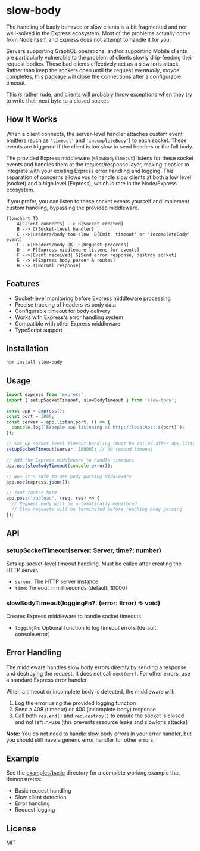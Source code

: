 # slow-body

The handling of badly behaved or slow clients is a bit fragmented and not well-solved in the Express ecosystem. Most of the problems actually come from Node itself, and Express does not attempt to handle it for you.

Servers supporting GraphQL operations, and/or supporting Mobile clients, are particularly vulnerable to the problem of clients slowly drip-feeding their request bodies.
These bad clients effectively act as a slow loris attack. Rather than keep the sockets open until the request _eventually_, _maybe_ completes, this package will close the connections after a configurable timeout.

This *is* rather rude, and clients will probably throw exceptions when they try to write their next byte to a closed socket.

## How It Works

When a client connects, the server-level handler attaches custom event emitters (such as `'timeout'` and `'incompleteBody'`) to each socket. These events are triggered if the client is too slow to send headers or the full body.

The provided Express middleware (`slowBodyTimeout`) listens for these socket events and handles them at the request/response layer, making it easier to integrate with your existing Express error handling and logging. This separation of concerns allows you to handle slow clients at both a low level (socket) and a high level (Express), which is rare in the Node/Express ecosystem.

If you prefer, you can listen to these socket events yourself and implement custom handling, bypassing the provided middleware.

```mermaid
flowchart TD
    A[Client connects] --> B[Socket created]
    B --> C{Socket-level handler}
    C -->|Headers/body too slow| D[Emit 'timeout' or 'incompleteBody' event]
    C -->|Headers/body OK| E[Request proceeds]
    D --> F[Express middleware listens for events]
    F -->|Event received| G[Send error response, destroy socket]
    E --> H[Express body parser & routes]
    H --> I[Normal response]
```

## Features

- Socket-level monitoring before Express middleware processing
- Precise tracking of headers vs body data
- Configurable timeout for body delivery
- Works with Express's error handling system
- Compatible with other Express middleware
- TypeScript support

## Installation

```bash
npm install slow-body
```

## Usage

```typescript
import express from 'express';
import { setupSocketTimeout, slowBodyTimeout } from 'slow-body';

const app = express();
const port = 3000;
const server = app.listen(port, () => {
  console.log(`Example app listening at http://localhost:${port}`);
});

// Set up socket-level timeout handling (must be called after app.listen)
setupSocketTimeout(server, 10000); // 10 second timeout

// Add the Express middleware to handle timeouts
app.use(slowBodyTimeout(console.error));

// Now it's safe to use body parsing middleware
app.use(express.json());

// Your routes here
app.post('/upload', (req, res) => {
  // Request body will be automatically monitored
  // Slow requests will be terminated before reaching body parsing
});
```

## API

### setupSocketTimeout(server: Server, time?: number)

Sets up socket-level timeout handling. Must be called after creating the HTTP server.

- `server`: The HTTP server instance
- `time`: Timeout in milliseconds (default: 10000)

### slowBodyTimeout(loggingFn?: (error: Error) => void)

Creates Express middleware to handle socket timeouts.

- `loggingFn`: Optional function to log timeout errors (default: console.error)

## Error Handling

The middleware handles slow body errors directly by sending a response and destroying the request. It does not call `next(err)`. For other errors, use a standard Express error handler.

When a timeout or incomplete body is detected, the middleware will:

1. Log the error using the provided logging function
2. Send a 408 (timeout) or 400 (incomplete body) response
3. Call both `res.end()` and `req.destroy()` to ensure the socket is closed and not left in-use (this prevents resource leaks and slowloris attacks)

**Note:** You do not need to handle slow body errors in your error handler, but you should still have a generic error handler for other errors.

## Example

See the [examples/basic](examples/basic) directory for a complete working example that demonstrates:

- Basic request handling
- Slow client detection
- Error handling
- Request logging

## License

MIT
